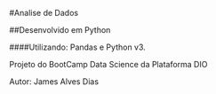 #Analise de Dados 

##Desenvolvido em Python

####Utilizando: Pandas e Python v3.

Projeto do BootCamp Data Science da Plataforma DIO

Autor: James Alves Dias